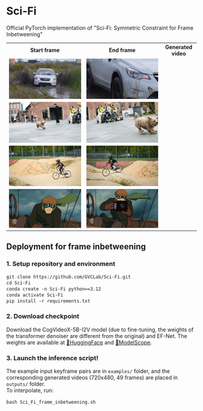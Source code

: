# Sci-Fi
Official PyTorch implementation of "Sci-Fi: Symmetric Constraint for Frame Inbetweening"

<table class="center">
    <tr style="font-weight: bolder;text-align:center;">
        <td>Start frame</td>
        <td>End frame</td>
        <td>Generated video</td>
    </tr>
  	<tr>
	  <td>
	    <img src=example_input_pairs/input_pair1/start.jpg width="720">
	  </td>
	  <td>
	    <img src=example_input_pairs/input_pair1/end.jpg width="720>
	  </td>
	  <td>
     		<image src=example_output_gifs/result1.gif width="720">
	  </td>
  	</tr>
  	<tr>
	  <td>
	    <img src=example_input_pairs/input_pair2/start.jpg width="720">
	  </td>
	  <td>
	    <img src=example_input_pairs/input_pair2/end.jpg width="720>
	  </td>
	  <td>
     		<image src=cases/gen_5.gif width="250">
	  </td>
  	</tr>
         <tr>
	  <td>
	    <img src=example_input_pairs/input_pair3/start.jpg width="720">
	  </td>
	  <td>
	    <img src=example_input_pairs/input_pair3/end.jpg width="720>
	  </td>
	  <td>
     		<image src=cases/gen_5.gif width="250">
	  </td>
  	</tr>
	<tr>
	  <td>
	    <img src=example_input_pairs/input_pair4/start.jpg width="720">
	  </td>
	  <td>
	    <img src=example_input_pairs/input_pair4/end.jpg width="720>
	  </td>
	  <td>
     		<image src=cases/gen_5.gif width="250">
	  </td>
  	</tr>
</table >

## Deployment for frame inbetweening
### 1. Setup repository and environment
```
git clone https://github.com/GVCLab/Sci-Fi.git
cd Sci-Fi
conda create -n Sci-Fi python==3.12
conda activate Sci-Fi
pip install -r requirements.txt
```
### 2. Download checkpoint
Download the CogVideoX-5B-I2V model (due to fine-tuning, the weights of the transformer denoiser are different from the original) and EF-Net.
The weights are available at [🤗HuggingFace](https://huggingface.co/LiuhanChen/Sci-Fi) and [🤖ModelScope](https://www.modelscope.cn/models/clhxclh/Sci-Fi).

### 3. Launch the inference script!
The example input keyframe pairs are in `examples/` folder, and 
the corresponding generated videos (720x480, 49 frames) are placed in `outputs/` folder.
</br>
To interpolate, run:
```
bash Sci_Fi_frame_inbetweening.sh
```
